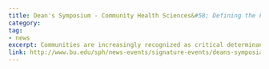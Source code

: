```yaml
---
title: Dean's Symposium - Community Health Sciences&#58; Defining the Field
category: 
tag: 
- news
excerpt: Communities are increasingly recognized as critical determinants of health and well-being. Commensurate with growing scholarship in the area, several leading health professional schools have developed academic concentrations in community health sciences. This emerging field includes a breadth of disciplines ranging from anthropology to sociology and an array of content foci ranging from social context and health behaviors to maternal and child health. Not only does this diverse field provide tremendous opportunities, but it also presents complex new challenges. The Dean's Symposium will bring together faculty from across the nation to discuss the future of community health sciences, aiming to better map the remit and scope of the field. Featuring Robert M. Kaplan, Former Chief Science Officer, US Agency for Health Care Research and Quality&#59; Research Director, Clinical Excellence Research Center, Stanford School of Medicine and Nina Wallerstein, Director, Center for Participatory Research, and Professor of Public Health, College of Population Health, University of New Mexico.
link: http://www.bu.edu/sph/news-events/signature-events/deans-symposia/community-health-sciences-defining-the-field/
---
```

